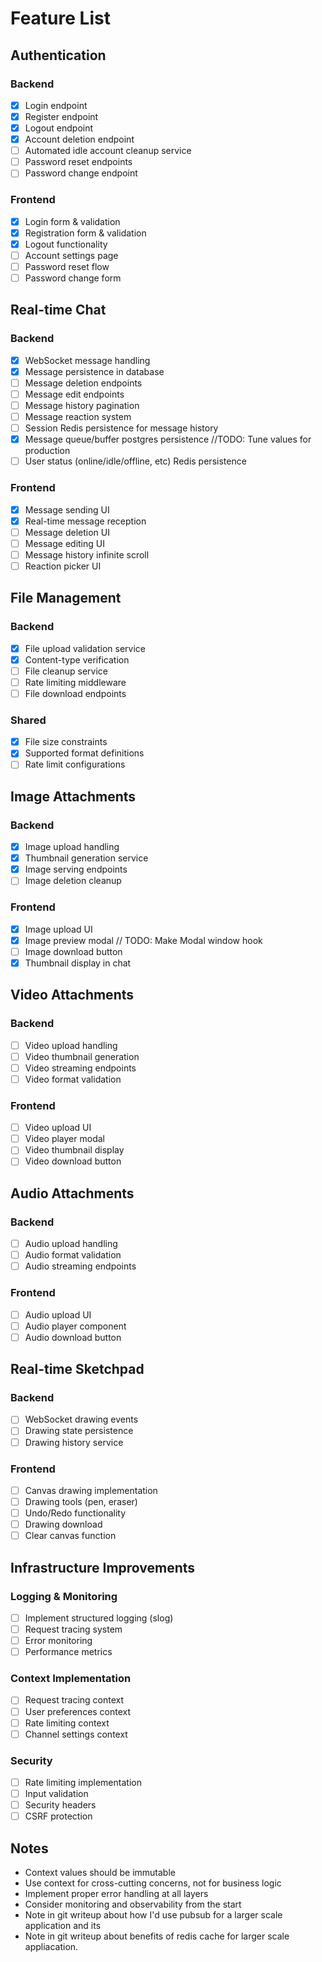 # Feature List

## Authentication

### Backend
- [x] Login endpoint
- [x] Register endpoint
- [x] Logout endpoint
- [x] Account deletion endpoint
- [ ] Automated idle account cleanup service
- [ ] Password reset endpoints
- [ ] Password change endpoint

### Frontend
- [x] Login form & validation
- [x] Registration form & validation
- [x] Logout functionality
- [ ] Account settings page
- [ ] Password reset flow
- [ ] Password change form

## Real-time Chat

### Backend
- [x] WebSocket message handling
- [x] Message persistence in database
- [ ] Message deletion endpoints
- [ ] Message edit endpoints
- [ ] Message history pagination
- [ ] Message reaction system
- [ ] Session Redis persistence for message history
- [x] Message queue/buffer postgres persistence //TODO: Tune values for production
- [ ] User status (online/idle/offline, etc) Redis persistence

### Frontend
- [x] Message sending UI
- [x] Real-time message reception
- [ ] Message deletion UI
- [ ] Message editing UI
- [ ] Message history infinite scroll
- [ ] Reaction picker UI

## File Management

### Backend
- [x] File upload validation service
- [x] Content-type verification
- [ ] File cleanup service
- [ ] Rate limiting middleware
- [ ] File download endpoints

### Shared
- [x] File size constraints
- [x] Supported format definitions
- [ ] Rate limit configurations

## Image Attachments

### Backend
- [x] Image upload handling
- [x] Thumbnail generation service
- [x] Image serving endpoints
- [ ] Image deletion cleanup

### Frontend
- [x] Image upload UI
- [x] Image preview modal // TODO: Make Modal window hook
- [ ] Image download button
- [x] Thumbnail display in chat

## Video Attachments

### Backend
- [ ] Video upload handling
- [ ] Video thumbnail generation
- [ ] Video streaming endpoints
- [ ] Video format validation

### Frontend
- [ ] Video upload UI
- [ ] Video player modal
- [ ] Video thumbnail display
- [ ] Video download button

## Audio Attachments

### Backend
- [ ] Audio upload handling
- [ ] Audio format validation
- [ ] Audio streaming endpoints

### Frontend
- [ ] Audio upload UI
- [ ] Audio player component
- [ ] Audio download button

## Real-time Sketchpad

### Backend
- [ ] WebSocket drawing events
- [ ] Drawing state persistence
- [ ] Drawing history service

### Frontend
- [ ] Canvas drawing implementation
- [ ] Drawing tools (pen, eraser)
- [ ] Undo/Redo functionality
- [ ] Drawing download
- [ ] Clear canvas function

## Infrastructure Improvements

### Logging & Monitoring
- [ ] Implement structured logging (slog)
- [ ] Request tracing system
- [ ] Error monitoring
- [ ] Performance metrics

### Context Implementation
- [ ] Request tracing context
- [ ] User preferences context
- [ ] Rate limiting context
- [ ] Channel settings context

### Security
- [ ] Rate limiting implementation
- [ ] Input validation
- [ ] Security headers
- [ ] CSRF protection

## Notes
- Context values should be immutable
- Use context for cross-cutting concerns, not for business logic
- Implement proper error handling at all layers
- Consider monitoring and observability from the start
- Note in git writeup about how I'd use pubsub for a larger scale application and its
- Note in git writeup about benefits of redis cache for larger scale appliacation.